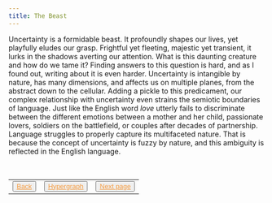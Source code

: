 ```yaml
---
title: The Beast
---
```

Uncertainty is a formidable beast. It profoundly shapes our lives, yet playfully eludes our grasp. Frightful yet fleeting, majestic yet transient, it lurks in the shadows averting our attention. What is this daunting creature and how do we tame it? Finding answers to this question is hard, and as I found out, writing about it is even harder. Uncertainty is intangible by nature, has many dimensions, and affects us on multiple planes, from the abstract down to the cellular. Adding a pickle to this predicament, our complex relationship with uncertainty even strains the semiotic boundaries of language. Just like the English word _love_ utterly fails to discriminate between the different emotions between a mother and her child, passionate lovers, soldiers on the battlefield, or couples after decades of partnership. Language struggles to properly capture its multifaceted nature. That is because the concept of uncertainty is fuzzy by nature, and this ambiguity is reflected in the English language.

<table> 
  <tr>  
    <td><button type="button"><a href="/hyperbook" style="color: #f5993d">Back</a></button></td>  
    <td><button type="button"><a href="/hypergraph" style="color: #f5993d">Hypergraph</a></button></td>   
    <td><button type="button"><a href="/synonyms" style="color: #f5993d">Next page</a></button> </td>  
  </tr>   
</table>
